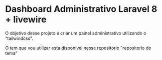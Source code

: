 # Dashboard Administrativo Laravel 8 + livewire

O objetivo desse projeto é criar um painel administrativo utilizando o "tailwindcss".

O tem que vou utilizar esta disponivel nesse repositorio "repositorio do tema"
